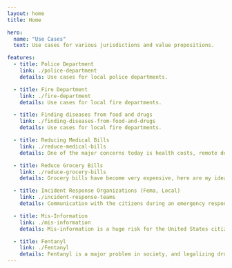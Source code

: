 ```yaml
---
layout: home
title: Home

hero:
  name: "Use Cases"
  text: Use cases for various jurisdictions and value propositions.

features:
  - title: Police Department
    link: ./police-department
    details: Use cases for local police departments.

  - title: Fire Department
    link: ./fire-department
    details: Use cases for local fire departments.

  - title: Finding diseases from food and drugs
    link: ./finding-diseases-from-food-and-drugs
    details: Use cases for local fire departments.

  - title: Reducing Medical Bills
    link: ./reduce-medical-bills
    details: One of the major concerns today is health costs, remote doctors would provide services on-line or in person for cash.

  - title: Reduce Grocery Bills
    link: ./reduce-grocery-bills
    details: Grocery bills have become very expensive, here are my ideas to reduce them.

  - title: Incident Response Organizations (Fema, Local)
    link: ./incident-response-teams
    details: Communication with the citizens during an emergency response is critical

  - title: Mis-Information
    link: ./mis-information
    details: Mis-information is a huge risk for the United States citizens and governments.

  - title: Fentanyl
    link: ./Fentanyl
    details: Fentanyl is a major problem in society, and legalizing drugs in the answer to ensure a safe supply chain and support services.
---
```

